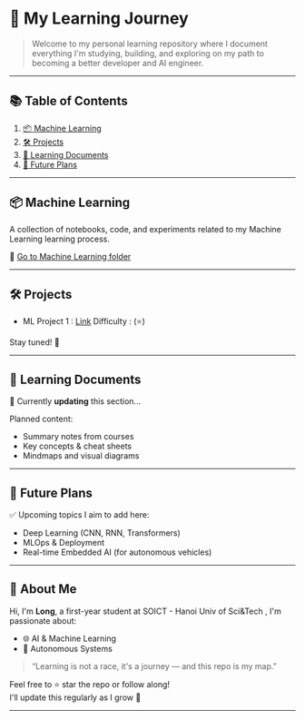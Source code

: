 # 🚀 My Learning Journey

> Welcome to my personal learning repository where I document everything I'm studying, building, and exploring on my path to becoming a better developer and AI engineer.

---

## 📚 Table of Contents

1. [📦 Machine Learning](#-machine-learning)
2. [🛠️ Projects](#️-projects)
3. [📝 Learning Documents](#-learning-documents)
4. [📌 Future Plans](#-future-plans)

---

## 📦 Machine Learning

A collection of notebooks, code, and experiments related to my Machine Learning learning process.

🔗 [Go to Machine Learning folder](https://github.com/LonggGang/Learning/tree/ae32c2b4472753873c20fcf6b271c8f28f9a39e4/Machine%20Learning)

---

## 🛠️ Projects
- ML Project 1 : [Link](https://github.com/LonggGang/Learning/tree/main/Project/ML_Project_1)
  Difficulty : (⭐)

Stay tuned! 🚀

---

## 📝 Learning Documents

📖 Currently **updating** this section...

Planned content:
- Summary notes from courses
- Key concepts & cheat sheets
- Mindmaps and visual diagrams
---

## 📌 Future Plans

✅ Upcoming topics I aim to add here:
- Deep Learning (CNN, RNN, Transformers)
- MLOps & Deployment
- Real-time Embedded AI (for autonomous vehicles)

---

## 🙋 About Me

Hi, I'm **Long**, a first-year student at SOICT - Hanoi Univ of Sci&Tech , I'm passionate about:
- 🌐 AI & Machine Learning
- 🚗 Autonomous Systems

> “Learning is not a race, it's a journey — and this repo is my map.”

Feel free to ⭐ star the repo or follow along!  
I'll update this regularly as I grow 🌱

---
